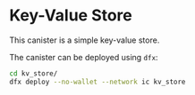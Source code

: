 # Key-Value Store

This canister is a simple key-value store.

The canister can be deployed using `dfx`:

```bash
cd kv_store/
dfx deploy --no-wallet --network ic kv_store
```
